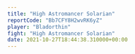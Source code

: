 ```yaml
---
title: "High Astromancer Solarian"
reportCode: "Bb7CFY8H2wvRK6yZ"
player: "Bladorthin"
fight: "High Astromancer Solarian"
date: 2021-10-27T18:44:38.310000+00:00
---
```

